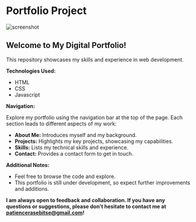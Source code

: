 # Portfolio Project

 ![screenshot](https://github.com/OlebogengRasebitse/Olebogeng-Rasebitse-Profile/assets/125869833/d933d95b-df97-4a57-a247-341c58b1c852)

 ## Welcome to My Digital Portfolio!

This repository showcases my skills and experience in web development. 

**Technologies Used:**

* HTML
* CSS
* Javascript

**Navigation:**

Explore my portfolio using the navigation bar at the top of the page. Each section leads to different aspects of my work:

* **About Me:** Introduces myself and my background.
* **Projects:** Highlights my key projects, showcasing my capabilities. 
* **Skills:** Lists my technical skills and experience.
* **Contact:** Provides a contact form to get in touch.

**Additional Notes:**

* Feel free to browse the code and explore.
* This portfolio is still under development, so expect further improvements and additions.

**I am always open to feedback and collaboration. If you have any questions or suggestions, please don't hesitate to contact me at patiencerasebitse@gmail.com!**




